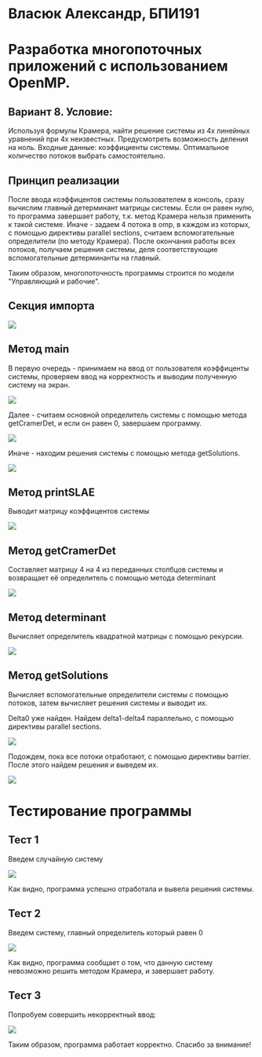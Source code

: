 # Власюк Александр, БПИ191

# Разработка многопоточных приложений с использованием OpenMP.

## Вариант 8. Условие:
Используя формулы Крамера, найти решение системы из 4х линейных уравнений при 4х неизвестных.
Предусмотреть возможность деления на ноль. Входные данные:
коэффициенты системы. Оптимальное количество потоков выбрать
самостоятельно.

## Принцип реализации
После ввода коэффицентов системы пользователем в консоль, сразу вычислим главный детерминант матрицы системы.
Если он равен нулю, то программа завершает работу, т.к. метод Крамера нельзя применить к такой системе.
Иначе - задаем 4 потока в omp, в каждом из которых, с помощью директивы parallel sections,  считаем вспомогательные определители (по методу Крамера).
После окончания работы всех потоков, получаем решения системы, деля соответствующие вспомогательные детерминанты на главный.

Таким образом, многопоточность программы строится по модели "Управляющий и рабочие".

## Секция импорта

![](./screenshots/Screenshot_0.png )

## Метод main
В первую очередь - принимаем на ввод от пользователя коэффиценты системы, проверяем ввод на корректность и выводим полученную систему на экран.

![](./screenshots/Screenshot_1_1.png )

Далее - считаем основной определитель системы с помощью метода getCramerDet, и если он равен 0, завершаем программу.

![](./screenshots/Screenshot_2.png )

Иначе - находим решения системы с помощью метода getSolutions.

![](./screenshots/Screenshot_3_1.png )

## Метод printSLAE
Выводит матрицу коэффицентов системы

![](./screenshots/Screenshot_4.png )

## Метод getCramerDet
Составляет матрицу 4 на 4 из переданных столбцов системы и возвращает её определитель с помощью метода determinant

![](./screenshots/Screenshot_5.png )

## Метод determinant
Вычисляет определитель квадратной матрицы с помощью рекурсии.

![](./screenshots/Screenshot_6.png )

## Метод getSolutions
Вычисляет вспомогательные определители системы с помощью потоков, затем вычисляет решения системы и выводит их.

Delta0 уже найден. Найдем delta1-delta4 параллельно, с помощью директивы parallel sections. 

![](./screenshots/Screenshot_10.png )

Подождем, пока все потоки отработают, с помощью директивы barrier. После этого найдем решения и выведем их.

![](./screenshots/Screenshot_10_1.png )

# Тестирование программы

## Тест 1
Введем случайную систему

![](./screenshots/Screenshot_7.png )

Как видно, программа успешно отработала и вывела решения системы.

## Тест 2
Введем систему, главный определитель который равен 0

![](./screenshots/Screenshot_8.png )

Как видно, программа сообщает о том, что данную систему невозможно решить методом Крамера, и завершает работу.

## Тест 3
Попробуем совершить некорректный ввод:

![](./screenshots/Screenshot_9.png )

Таким образом, программа работает корректно. 
Спасибо за внимание!
